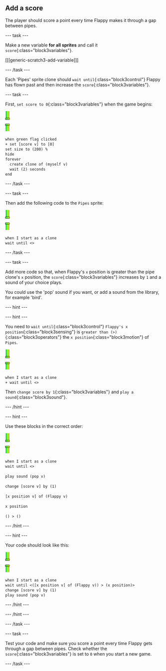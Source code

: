 ## Add a score

The player should score a point every time Flappy makes it through a gap between pipes.

\--- task \---

Make a new variable **for all sprites** and call it `score`{:class="block3variables"}.

[[[generic-scratch3-add-variable]]]

\--- /task \---

Each 'Pipes' sprite clone should `wait until`{:class="block3control"} Flappy has flown past and then increase the `score`{:class="block3variables"}.

\--- task \---

First, `set score to 0`{:class="block3variables"} when the game begins:

![pipes sprite](images/pipes-sprite.png)

```blocks3
when green flag clicked
+ set [score v] to [0]
set size to (200) %
hide
forever 
  create clone of (myself v)
  wait (2) seconds
end
```

\--- /task \---

\--- task \---

Then add the following code to the `Pipes` sprite:

![pipes sprite](images/pipes-sprite.png)

```blocks3
when I start as a clone
wait until <>
```

\--- /task \---

\--- task \---

Add more code so that, when Flappy's `x` position is greater than the pipe clone's `x` position, the `score`{:class="block3variables"} increases by `1` and a sound of your choice plays.

You could use the 'pop' sound if you want, or add a sound from the library, for example 'bird'.

\--- hint \---

\--- hint \---

You need to `wait until`{:class="block3control"} `Flappy's x position`{:class="block3sensing"} is `greater than (>)`{:class="block3operators"} the `x position`{:class="block3motion"} of `Pipes`.

![pipes sprite](images/pipes-sprite.png)

```blocks3
when I start as a clone
+ wait until <>
```

Then `change score by 1`{:class="block3variables"} and `play a sound`{:class="block3sound"}.

\--- /hint \---

\--- hint \---

Use these blocks in the correct order:

![pipes sprite](images/pipes-sprite.png)

```blocks3
when I start as a clone
wait until <>

play sound (pop v)

change [score v] by (1)

[x position v] of (Flappy v)

x position

() > ()
```

\--- /hint \---

\--- hint \---

Your code should look like this:

![pipes sprite](images/pipes-sprite.png)

```blocks3
when I start as a clone
wait until <([x position v] of (Flappy v)) > (x position)>
change [score v] by (1)
play sound (pop v)
```

\--- /hint \---

\--- /hint \---

\--- /task \---

\--- task \---

Test your code and make sure you score a point every time Flappy gets through a gap between pipes. Check whether the `score`{:class="block3variables"} is set to `0` when you start a new game.

\--- /task \---